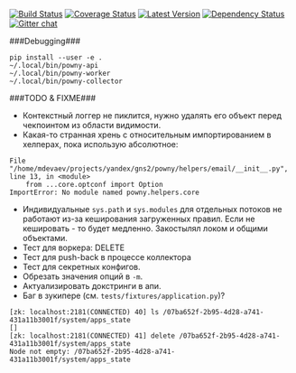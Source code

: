 [![Build Status](https://travis-ci.org/yandex-sysmon/gns2.svg?branch=master)](https://travis-ci.org/yandex-sysmon/gns2)
[![Coverage Status](https://coveralls.io/repos/yandex-sysmon/gns2/badge.png?branch=master)](https://coveralls.io/r/yandex-sysmon/gns2?branch=master)
[![Latest Version](https://pypip.in/v/gns2/badge.png)](https://pypi.python.org/pypi/gns2/)
[![Dependency Status](https://gemnasium.com/yandex-sysmon/gns2.svg)](https://gemnasium.com/yandex-sysmon/gns2)
[![Gitter chat](https://badges.gitter.im/yandex-sysmon/gns2.png)](https://gitter.im/yandex-sysmon/gns2)


###Debugging###
```
pip install --user -e .
~/.local/bin/powny-api
~/.local/bin/powny-worker
~/.local/bin/powny-collector
```

###TODO & FIXME###
  * Контекстный логгер не пиклится, нужно удалять его объект перед чекпоинтом из области видимости.
  * Какая-то странная хрень с относительным импортированием в хелперах, пока использую абсолютное:
```
File "/home/mdevaev/projects/yandex/gns2/powny/helpers/email/__init__.py", line 13, in <module>
    from ...core.optconf import Option
ImportError: No module named powny.helpers.core
```
  * Индивидуальные `sys.path` и `sys.modules` для отдельных потоков не работают из-за кеширования загруженных правил. Если не кешировать - то будет медленно. Закостылял локом и общими объектами.
  * Тест для воркера: DELETE
  * Тест для push-back в процессе коллектора
  * Тест для секретных конфигов.
  * Обрезать значения опций в `-m`.
  * Актуализировать докстринги в апи.
  * Баг в зукипере (см. `tests/fixtures/application.py`)?
```
[zk: localhost:2181(CONNECTED) 40] ls /07ba652f-2b95-4d28-a741-431a11b3001f/system/apps_state
[]
[zk: localhost:2181(CONNECTED) 41] delete /07ba652f-2b95-4d28-a741-431a11b3001f/system/apps_state
Node not empty: /07ba652f-2b95-4d28-a741-431a11b3001f/system/apps_state
```
